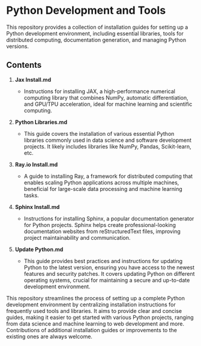 # Python Development and Tools

This repository provides a collection of installation guides for setting up a Python development environment, including essential libraries, tools for distributed computing, documentation generation, and managing Python versions.

## Contents

1. **Jax Install.md**
    - Instructions for installing JAX, a high-performance numerical computing library that combines NumPy, automatic differentiation, and GPU/TPU acceleration, ideal for machine learning and scientific computing.

2. **Python Libraries.md**
    - This guide covers the installation of various essential Python libraries commonly used in data science and software development projects.  It likely includes libraries like NumPy, Pandas, Scikit-learn, etc.

3. **Ray.io Install.md**
    -  A guide to installing Ray, a framework for distributed computing that enables scaling Python applications across multiple machines, beneficial for large-scale data processing and machine learning tasks.

4. **Sphinx Install.md**
    -  Instructions for installing Sphinx, a popular documentation generator for Python projects.  Sphinx helps create professional-looking documentation websites from reStructuredText files, improving project maintainability and communication.

5. **Update Python.md**
    - This guide provides best practices and instructions for updating Python to the latest version, ensuring you have access to the newest features and security patches.  It covers updating Python on different operating systems, crucial for maintaining a secure and up-to-date development environment.


This repository streamlines the process of setting up a complete Python development environment by centralizing installation instructions for frequently used tools and libraries. It aims to provide clear and concise guides, making it easier to get started with various Python projects, ranging from data science and machine learning to web development and more. Contributions of additional installation guides or improvements to the existing ones are always welcome.
